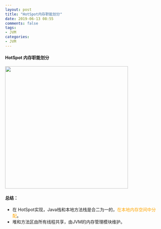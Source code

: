 ```yaml
---
layout: post
title: "HotSpot内存职能划分"
date: 2019-06-13 08:55
comments: false
tags: 
- JVM
categories:	
- JVM
---
```




#### HotSpot 内存职能划分

<img src="/assets/blogImg/JVM/Mem_Partition/1.png" width=400>


#### 总结：
* 在 HotSpot实现，Java栈和本地方法栈是合二为一的，<font color=orange>在本地内存空间中分配</font>。
* 堆和方法区由所有线程共享，由JVM的内存管理模块维护。